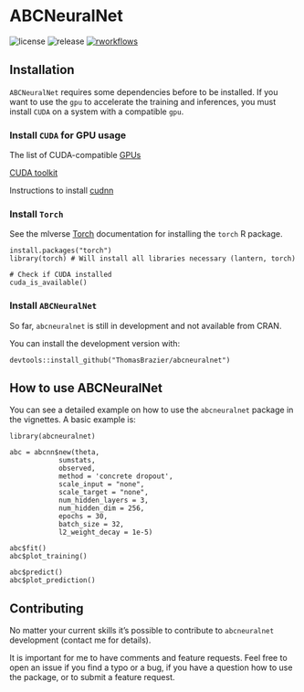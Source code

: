# ABCNeuralNet


![license](https://badgen.net/badge/license/GPL-3.0/blue)
![release](https://badgen.net/badge/release/0.1.0/blue?icon=github)
[![rworkflows](https://github.com/ThomasBrazier/abcneuralnet/actions/workflows/r.yml/badge.svg)](https://github.com/ThomasBrazier/abcneuralnet/actions/workflows/r.yml)



## Installation

`ABCNeuralNet` requires some dependencies before to be installed. If you want to use the `gpu` to accelerate the training and inferences, you must install `CUDA` on a system with a compatible `gpu`.

### Install `CUDA` for GPU usage

The list of CUDA-compatible [GPUs](https://developer.nvidia.com/cuda-gpus#compute)

[CUDA toolkit](https://docs.nvidia.com/cuda/archive/11.7.0/)

Instructions to install [cudnn](https://developer.nvidia.com/cudnn)

### Install `Torch`

See the mlverse [Torch](https://torch.mlverse.org/docs/articles/installation) documentation for installing the `torch` R package.

```
install.packages("torch")
library(torch) # Will install all libraries necessary (lantern, torch)

# Check if CUDA installed
cuda_is_available()
```

### Install `ABCNeuralNet`

So far, `abcneuralnet` is still in development and not available from CRAN.


You can install the development version with:

```
devtools::install_github("ThomasBrazier/abcneuralnet")
```


## How to use ABCNeuralNet

You can see a detailed example on how to use the `abcneuralnet` package in the vignettes. A basic example is:

```
library(abcneuralnet) 

abc = abcnn$new(theta,
            sumstats,
            observed,
            method = 'concrete dropout',
            scale_input = "none",
            scale_target = "none",
            num_hidden_layers = 3,
            num_hidden_dim = 256,
            epochs = 30,
            batch_size = 32,
            l2_weight_decay = 1e-5)
            
abc$fit()
abc$plot_training()

abc$predict()
abc$plot_prediction()
```



## Contributing


No matter your current skills it’s possible to contribute to `abcneuralnet` development (contact me for details).


It is important for me to have comments and feature requests. Feel free to open an issue if you find a typo or a bug, if you have a question how to use the package, or to submit a feature request.

